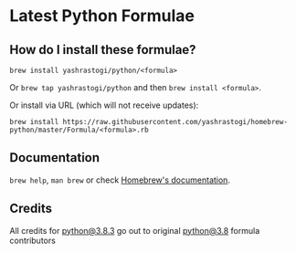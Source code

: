 # Latest Python Formulae

## How do I install these formulae?
`brew install yashrastogi/python/<formula>`

Or `brew tap yashrastogi/python` and then `brew install <formula>`.

Or install via URL (which will not receive updates):

```
brew install https://raw.githubusercontent.com/yashrastogi/homebrew-python/master/Formula/<formula>.rb
```

## Documentation
`brew help`, `man brew` or check [Homebrew's documentation](https://docs.brew.sh).

## Credits
All credits for python@3.8.3 go out to original python@3.8 formula contributors
